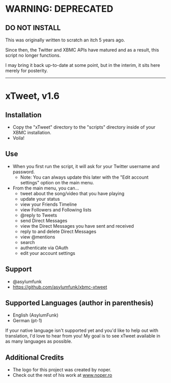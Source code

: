 WARNING: DEPRECATED
===================

DO NOT INSTALL
--------------
This was originally written to scratch an itch 5 years ago.

Since then, the Twitter and XBMC APIs have matured and as a result,
this script no longer functions.

I may bring it back up-to-date at some point, but in the interim,
it sits here merely for posterity.

****************************************

xTweet, v1.6
=================================================

Installation
------------
- Copy the "xTweet\" directory to the "scripts\" directory
inside of your XBMC installation.
- Voila!

Use
---
- When you first run the script, it will ask for your
Twitter username and password.
	- Note: You can always update this later with the
	"Edit account settings" option on the main menu.
- From the main menu, you can...
	- tweet about the song/video that you have playing
	- update your status
	- view your Friends Timeline
	- view Followers and Following lists
	- @reply to Tweets
	- send Direct Messages
	- view the Direct Messages you have sent and received
	- reply to and delete Direct Messages
	- view @mentions
	- search
	- authenticate via OAuth
	- edit your account settings

Support
-------
- @asylumfunk
- https://github.com/asylumfunk/xbmc-xtweet

Supported Languages (author in parenthesis)
-------------------------------------------
- English (AsylumFunk)
- German (pt-1)

If your native language isn't supported yet and you'd like to help out
with translation, I'd love to hear from you! My goal is to see xTweet
available in as many languages as possible.

Additional Credits
------------------
- The logo for this project was created by noper.
- Check out the rest of his work at www.noper.ro

